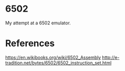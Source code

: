 # 6502
My attempt at a 6502 emulator.

# References
https://en.wikibooks.org/wiki/6502_Assembly
http://e-tradition.net/bytes/6502/6502_instruction_set.html

